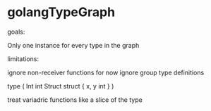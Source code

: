 # golangTypeGraph

goals:

Only one instance for every type in the graph

limitations:

ignore non-receiver functions for now
ignore group type definitions

type (
	Int int
	Struct struct { x, y int }
)


treat variadric functions like a slice of the type